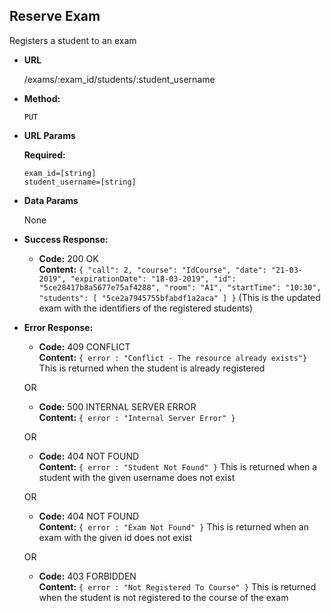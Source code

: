 **Reserve Exam**
----
 Registers a student to an exam
* **URL**

  /exams/:exam_id/students/:student_username

* **Method:**

  `PUT`
  
*  **URL Params**

   **Required:**
 
   `exam_id=[string]`<br/>
   `student_username=[string]`
   
   
* **Data Params**

    None

* **Success Response:**

  * **Code:** 200 OK <br />
    **Content:** `{
    "call": 2,
    "course": "IdCourse",
    "date": "21-03-2019",
    "expirationDate": "18-03-2019",
    "id": "5ce28417b8a5677e75af4288",
    "room": "A1",
    "startTime": "10:30",
    "students": [
        "5ce2a7945755bfabdf1a2aca"
    ]
}` (This is the updated exam with the identifiers of the registered students)
 
* **Error Response:**

  * **Code:** 409 CONFLICT <br />
    **Content:** `{ error : "Conflict - The resource already exists"}`
    This is returned when the student is already registered
    
  OR

  * **Code:** 500 INTERNAL SERVER ERROR <br />
    **Content:** `{ error : "Internal Server Error" }`
    
  OR

  * **Code:** 404 NOT FOUND <br />
    **Content:** `{ error : "Student Not Found" }`
    This is returned when a student with the given username does not exist
    
  OR

  * **Code:** 404 NOT FOUND <br />
    **Content:** `{ error : "Exam Not Found" }`
    This is returned when an exam with the given id does not exist
    
  OR

  * **Code:** 403 FORBIDDEN <br />
    **Content:** `{ error : "Not Registered To Course" }`
    This is returned when the student is not registered to the course of the exam
     